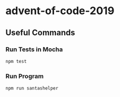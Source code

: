 # advent-of-code-2019

## Useful Commands

### Run Tests in Mocha
`npm test`

### Run Program
`npm run santashelper`


